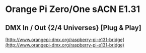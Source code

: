 # Orange Pi Zero/One sACN E1.31
## DMX In / Out {2/4 Universes} [Plug & Play]

[http://www.orangepi-dmx.org/raspberry-pi-e131-bridge](http://www.orangepi-dmx.org/raspberry-pi-e131-bridge)